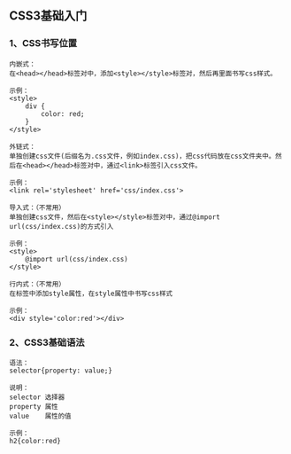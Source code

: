 ## CSS3基础入门
### 1、CSS书写位置
    内嵌式：
    在<head></head>标签对中，添加<style></style>标签对，然后再里面书写css样式。
    
    示例：
    <style>
        div {
            color: red;
        }
    </style>

    外链式：
    单独创建css文件(后缀名为.css文件，例如index.css)，把css代码放在css文件夹中。然后在<head></head>标签对中，通过<link>标签引入css文件。

    示例：
    <link rel='stylesheet' href='css/index.css'>

    导入式：（不常用）
    单独创建css文件，然后在<style></style>标签对中，通过@import url(css/index.css)的方式引入

    示例：
    <style>
        @import url(css/index.css)
    </style>

    行内式：（不常用）
    在标签中添加style属性，在style属性中书写css样式

    示例：
    <div style='color:red'></div>

### 2、CSS3基础语法
    语法：
    selector{property: value;}

    说明：
    selector 选择器
    property 属性
    value    属性的值

    示例：
    h2{color:red}
